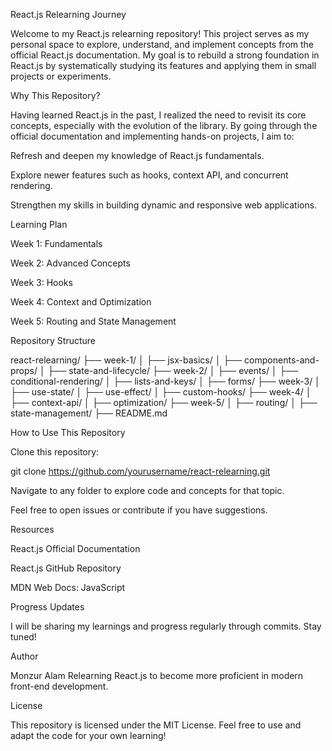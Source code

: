React.js Relearning Journey

Welcome to my React.js relearning repository! This project serves as my personal space to explore, understand, and implement concepts from the official React.js documentation. My goal is to rebuild a strong foundation in React.js by systematically studying its features and applying them in small projects or experiments.

Why This Repository?

Having learned React.js in the past, I realized the need to revisit its core concepts, especially with the evolution of the library. By going through the official documentation and implementing hands-on projects, I aim to:

Refresh and deepen my knowledge of React.js fundamentals.

Explore newer features such as hooks, context API, and concurrent rendering.

Strengthen my skills in building dynamic and responsive web applications.

Learning Plan

Week 1: Fundamentals



Week 2: Advanced Concepts



Week 3: Hooks



Week 4: Context and Optimization



Week 5: Routing and State Management



Repository Structure

react-relearning/
├── week-1/
│   ├── jsx-basics/
│   ├── components-and-props/
│   ├── state-and-lifecycle/
├── week-2/
│   ├── events/
│   ├── conditional-rendering/
│   ├── lists-and-keys/
│   ├── forms/
├── week-3/
│   ├── use-state/
│   ├── use-effect/
│   ├── custom-hooks/
├── week-4/
│   ├── context-api/
│   ├── optimization/
├── week-5/
│   ├── routing/
│   ├── state-management/
├── README.md

How to Use This Repository

Clone this repository:

git clone https://github.com/yourusername/react-relearning.git

Navigate to any folder to explore code and concepts for that topic.

Feel free to open issues or contribute if you have suggestions.

Resources

React.js Official Documentation

React.js GitHub Repository

MDN Web Docs: JavaScript

Progress Updates

I will be sharing my learnings and progress regularly through commits. Stay tuned!

Author

Monzur Alam Relearning React.js to become more proficient in modern front-end development.

License

This repository is licensed under the MIT License. Feel free to use and adapt the code for your own learning!

